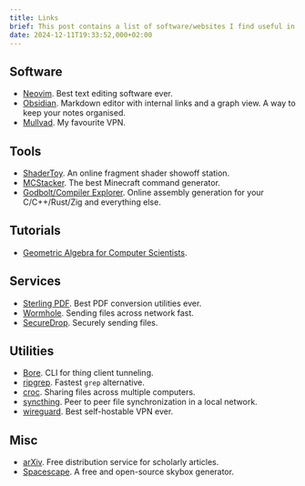 ```yaml
---
title: Links
brief: This post contains a list of software/websites I find useful in no particular order
date: 2024-12-11T19:33:52,000+02:00
---
```


## Software

* [Neovim](https://neovim.io/). Best text editing software ever.
* [Obsidian](https://obsidian.md/). Markdown editor with internal links and a graph view. A way to keep your notes organised.
* [Mullvad](https://mullvad.net/en). My favourite VPN.

## Tools

* [ShaderToy](https://www.shadertoy.com/). An online fragment shader showoff station. 
* [MCStacker](https://mcstacker.net/). The best Minecraft command generator.
* [Godbolt/Compiler Explorer](https://godbolt.org/). Online assembly generation for your C/C++/Rust/Zig and everything else.

## Tutorials

* [Geometric Algebra for Computer Scientists](https://geometricalgebra.org/). 

## Services

* [Sterling PDF](https://www.stirlingpdf.com/). Best PDF conversion utilities ever.
* [Wormhole](https://wormhole.app/). Sending files across network fast.
* [SecureDrop](https://securedrop.org/). Securely sending files.

## Utilities

* [Bore](https://github.com/ekzhang/bore). CLI for thing client tunneling.
* [ripgrep](https://github.com/BurntSushi/ripgrep). Fastest `grep` alternative.
* [croc](https://github.com/schollz/croc). Sharing files across multiple computers.
* [syncthing](https://syncthing.net). Peer to peer file synchronization in a local network.
* [wireguard](https://www.wireguard.com/). Best self-hostable VPN ever.

## Misc

* [arXiv](https://arxiv.org/). Free distribution service for scholarly articles.
* [Spacescape](https://github.com/FrozenStormInteractive/Spacescape). A free and open-source skybox generator.
